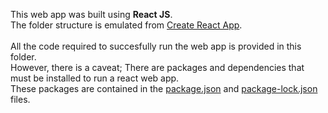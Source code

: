 This web app was built using __React JS__.  
The folder structure is emulated from [Create React App](https://github.com/facebook/create-react-app).
<br>
<br>
All the code required to succesfully run the web app is provided in this folder.  
However, there is a caveat; There are packages and dependencies that must be installed to run a react web app.  
These packages are contained in the [package.json](https://github.com/ifunanyaScript/Brain-tumour-diagnosis-app/blob/main/client/package.json) and [package-lock.json](https://github.com/ifunanyaScript/Brain-tumour-diagnosis-app/blob/main/client/package-lock.json) files.
